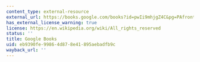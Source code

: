 ```yaml
---
content_type: external-resource
external_url: https://books.google.com/books?id=pwIi9mhjgZ4C&pg=PAfrontcover#v=onepage&q&f=false
has_external_license_warning: true
license: https://en.wikipedia.org/wiki/All_rights_reserved
status: ''
title: Google Books
uid: eb9390fe-9986-4d87-8e41-895aebadfb9c
wayback_url: ''
---
```

